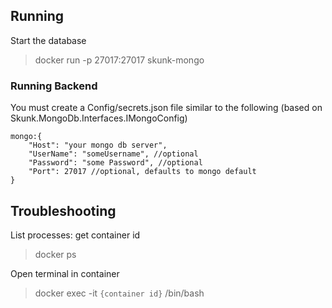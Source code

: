 ﻿
## Running

Start the database

>  docker run -p 27017:27017 skunk-mongo

### Running Backend

You must create a Config/secrets.json file similar to the following (based on Skunk.MongoDb.Interfaces.IMongoConfig)

```
mongo:{
    "Host": "your mongo db server",
    "UserName": "someUsername", //optional
    "Password": "some Password", //optional
    "Port": 27017 //optional, defaults to mongo default
}
```

## Troubleshooting

List processes: get container id
>  docker ps

Open terminal in container

> docker exec -it `{container id}` /bin/bash